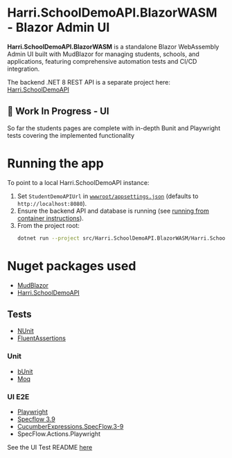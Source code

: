 # Harri.SchoolDemoAPI.BlazorWASM - Blazor Admin UI

**Harri.SchoolDemoAPI.BlazorWASM** is a standalone Blazor WebAssembly Admin UI built with MudBlazor for managing students, schools, and applications, featuring comprehensive automation tests and CI/CD integration. 

The backend .NET 8 REST API is a separate project here: [Harri.SchoolDemoAPI](https://github.com/HarrisonSlater/Harri.SchoolDemoAPI)

## 🚧 Work In Progress - UI
So far the students pages are complete with in-depth Bunit and Playwright tests covering the implemented functionality

# Running the app
To point to a local Harri.SchoolDemoAPI instance:

1. Set `StudentDemoAPIUrl` in [`wwwroot/appsettings.json`](/src/Harri.SchoolDemoAPI.BlazorWASM/wwwroot/appsettings.json) (defaults to `http://localhost:8080`).
2. Ensure the backend API and database is running (see [running from container instructions](https://github.com/HarrisonSlater/Harri.SchoolDemoAPI#running-from-container)).
3. From the project root:
   ```bash
   dotnet run --project src/Harri.SchoolDemoAPI.BlazorWASM/Harri.SchoolDemoAPI.BlazorWASM.csproj
   ```

# Nuget packages used
- [MudBlazor](https://mudblazor.com/)
- [Harri.SchoolDemoAPI](https://github.com/HarrisonSlater/Harri.SchoolDemoAPI)
  
## Tests
- [NUnit](https://github.com/nunit/nunit)
- [FluentAssertions](https://github.com/fluentassertions/fluentassertions)

### Unit
- [bUnit](https://github.com/bUnit-dev/bUnit)
- [Moq](https://github.com/devlooped/moq)

### UI E2E
- [Playwright](https://github.com/microsoft/playwright)
- [Specflow 3.9](https://github.com/SpecFlowOSS)
- [CucumberExpressions.SpecFlow.3-9](https://github.com/gasparnagy/CucumberExpressions.SpecFlow)
- SpecFlow.Actions.Playwright

See the UI Test README [here](src/Tests/Harri.SchoolDemoAPI.BlazorWASM.Tests.UI.E2E/README.md)
